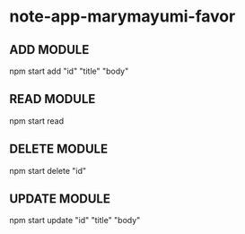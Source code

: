# note-app-marymayumi-favor

## ADD MODULE
npm start add "id" "title" "body"

## READ MODULE
npm start read

## DELETE MODULE
npm start delete "id"

## UPDATE MODULE
npm start update "id" "title" "body"
